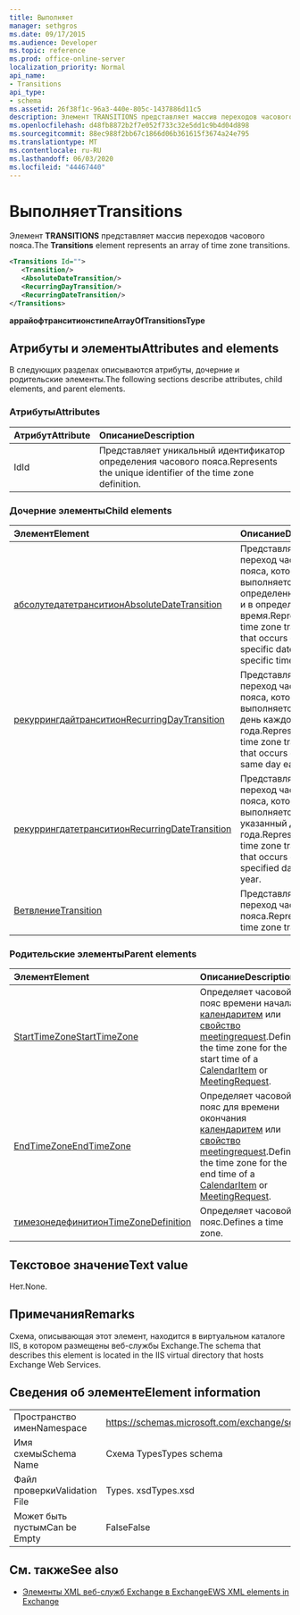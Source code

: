 ```yaml
---
title: Выполняет
manager: sethgros
ms.date: 09/17/2015
ms.audience: Developer
ms.topic: reference
ms.prod: office-online-server
localization_priority: Normal
api_name:
- Transitions
api_type:
- schema
ms.assetid: 26f38f1c-96a3-440e-805c-1437886d11c5
description: Элемент TRANSITIONS представляет массив переходов часового пояса.
ms.openlocfilehash: d48fb8872b2f7e052f733c32e5dd1c9b4d04d898
ms.sourcegitcommit: 88ec988f2bb67c1866d06b361615f3674a24e795
ms.translationtype: MT
ms.contentlocale: ru-RU
ms.lasthandoff: 06/03/2020
ms.locfileid: "44467440"
---
```

# <a name="transitions"></a><span data-ttu-id="df01e-103">Выполняет</span><span class="sxs-lookup"><span data-stu-id="df01e-103">Transitions</span></span>

<span data-ttu-id="df01e-104">Элемент **TRANSITIONS** представляет массив переходов часового пояса.</span><span class="sxs-lookup"><span data-stu-id="df01e-104">The **Transitions** element represents an array of time zone transitions.</span></span> 
  
```xml
<Transitions Id="">
   <Transition/>
   <AbsoluteDateTransition/>
   <RecurringDayTransition/>
   <RecurringDateTransition/>
</Transitions>
```

 <span data-ttu-id="df01e-105">**аррайофтранситионстипе**</span><span class="sxs-lookup"><span data-stu-id="df01e-105">**ArrayOfTransitionsType**</span></span>
## <a name="attributes-and-elements"></a><span data-ttu-id="df01e-106">Атрибуты и элементы</span><span class="sxs-lookup"><span data-stu-id="df01e-106">Attributes and elements</span></span>

<span data-ttu-id="df01e-107">В следующих разделах описываются атрибуты, дочерние и родительские элементы.</span><span class="sxs-lookup"><span data-stu-id="df01e-107">The following sections describe attributes, child elements, and parent elements.</span></span>
  
### <a name="attributes"></a><span data-ttu-id="df01e-108">Атрибуты</span><span class="sxs-lookup"><span data-stu-id="df01e-108">Attributes</span></span>

|<span data-ttu-id="df01e-109">**Атрибут**</span><span class="sxs-lookup"><span data-stu-id="df01e-109">**Attribute**</span></span>|<span data-ttu-id="df01e-110">**Описание**</span><span class="sxs-lookup"><span data-stu-id="df01e-110">**Description**</span></span>|
|:-----|:-----|
|<span data-ttu-id="df01e-111">Id</span><span class="sxs-lookup"><span data-stu-id="df01e-111">Id</span></span>  <br/> |<span data-ttu-id="df01e-112">Представляет уникальный идентификатор определения часового пояса.</span><span class="sxs-lookup"><span data-stu-id="df01e-112">Represents the unique identifier of the time zone definition.</span></span>  <br/> |
   
### <a name="child-elements"></a><span data-ttu-id="df01e-113">Дочерние элементы</span><span class="sxs-lookup"><span data-stu-id="df01e-113">Child elements</span></span>

|<span data-ttu-id="df01e-114">**Элемент**</span><span class="sxs-lookup"><span data-stu-id="df01e-114">**Element**</span></span>|<span data-ttu-id="df01e-115">**Описание**</span><span class="sxs-lookup"><span data-stu-id="df01e-115">**Description**</span></span>|
|:-----|:-----|
|[<span data-ttu-id="df01e-116">абсолутедатетранситион</span><span class="sxs-lookup"><span data-stu-id="df01e-116">AbsoluteDateTransition</span></span>](absolutedatetransition.md) <br/> |<span data-ttu-id="df01e-117">Представляет переход часового пояса, который выполняется в определенный день и в определенное время.</span><span class="sxs-lookup"><span data-stu-id="df01e-117">Represents a time zone transition that occurs on a specific date and at a specific time.</span></span>  <br/> |
|[<span data-ttu-id="df01e-118">рекуррингдайтранситион</span><span class="sxs-lookup"><span data-stu-id="df01e-118">RecurringDayTransition</span></span>](recurringdaytransition.md) <br/> |<span data-ttu-id="df01e-119">Представляет переход часового пояса, который выполняется в один день каждого года.</span><span class="sxs-lookup"><span data-stu-id="df01e-119">Represents a time zone transition that occurs on the same day each year.</span></span>  <br/> |
|[<span data-ttu-id="df01e-120">рекуррингдатетранситион</span><span class="sxs-lookup"><span data-stu-id="df01e-120">RecurringDateTransition</span></span>](recurringdatetransition.md) <br/> |<span data-ttu-id="df01e-121">Представляет переход часового пояса, который выполняется в указанный день года.</span><span class="sxs-lookup"><span data-stu-id="df01e-121">Represents a time zone transition that occurs on a specified day of the year.</span></span>  <br/> |
|[<span data-ttu-id="df01e-122">Ветвление</span><span class="sxs-lookup"><span data-stu-id="df01e-122">Transition</span></span>](transition.md) <br/> |<span data-ttu-id="df01e-123">Представляет переход часового пояса.</span><span class="sxs-lookup"><span data-stu-id="df01e-123">Represents a time zone transition.</span></span>  <br/> |
   
### <a name="parent-elements"></a><span data-ttu-id="df01e-124">Родительские элементы</span><span class="sxs-lookup"><span data-stu-id="df01e-124">Parent elements</span></span>

|<span data-ttu-id="df01e-125">**Элемент**</span><span class="sxs-lookup"><span data-stu-id="df01e-125">**Element**</span></span>|<span data-ttu-id="df01e-126">**Описание**</span><span class="sxs-lookup"><span data-stu-id="df01e-126">**Description**</span></span>|
|:-----|:-----|
|[<span data-ttu-id="df01e-127">StartTimeZone</span><span class="sxs-lookup"><span data-stu-id="df01e-127">StartTimeZone</span></span>](starttimezone.md) <br/> |<span data-ttu-id="df01e-128">Определяет часовой пояс времени начала [календаритем](calendaritem.md) или [свойство meetingrequest](meetingrequest.md).</span><span class="sxs-lookup"><span data-stu-id="df01e-128">Defines the time zone for the start time of a [CalendarItem](calendaritem.md) or [MeetingRequest](meetingrequest.md).</span></span>  <br/> |
|[<span data-ttu-id="df01e-129">EndTimeZone</span><span class="sxs-lookup"><span data-stu-id="df01e-129">EndTimeZone</span></span>](endtimezone.md) <br/> |<span data-ttu-id="df01e-130">Определяет часовой пояс для времени окончания [календаритем](calendaritem.md) или [свойство meetingrequest](meetingrequest.md).</span><span class="sxs-lookup"><span data-stu-id="df01e-130">Defines the time zone for the end time of a [CalendarItem](calendaritem.md) or [MeetingRequest](meetingrequest.md).</span></span>  <br/> |
|[<span data-ttu-id="df01e-131">тимезонедефинитион</span><span class="sxs-lookup"><span data-stu-id="df01e-131">TimeZoneDefinition</span></span>](timezonedefinition.md) <br/> |<span data-ttu-id="df01e-132">Определяет часовой пояс.</span><span class="sxs-lookup"><span data-stu-id="df01e-132">Defines a time zone.</span></span>  <br/> |
   
## <a name="text-value"></a><span data-ttu-id="df01e-133">Текстовое значение</span><span class="sxs-lookup"><span data-stu-id="df01e-133">Text value</span></span>

<span data-ttu-id="df01e-134">Нет.</span><span class="sxs-lookup"><span data-stu-id="df01e-134">None.</span></span>
  
## <a name="remarks"></a><span data-ttu-id="df01e-135">Примечания</span><span class="sxs-lookup"><span data-stu-id="df01e-135">Remarks</span></span>

<span data-ttu-id="df01e-136">Схема, описывающая этот элемент, находится в виртуальном каталоге IIS, в котором размещены веб-службы Exchange.</span><span class="sxs-lookup"><span data-stu-id="df01e-136">The schema that describes this element is located in the IIS virtual directory that hosts Exchange Web Services.</span></span>
  
## <a name="element-information"></a><span data-ttu-id="df01e-137">Сведения об элементе</span><span class="sxs-lookup"><span data-stu-id="df01e-137">Element information</span></span>

|||
|:-----|:-----|
|<span data-ttu-id="df01e-138">Пространство имен</span><span class="sxs-lookup"><span data-stu-id="df01e-138">Namespace</span></span>  <br/> |https://schemas.microsoft.com/exchange/services/2006/types  <br/> |
|<span data-ttu-id="df01e-139">Имя схемы</span><span class="sxs-lookup"><span data-stu-id="df01e-139">Schema Name</span></span>  <br/> |<span data-ttu-id="df01e-140">Схема Types</span><span class="sxs-lookup"><span data-stu-id="df01e-140">Types schema</span></span>  <br/> |
|<span data-ttu-id="df01e-141">Файл проверки</span><span class="sxs-lookup"><span data-stu-id="df01e-141">Validation File</span></span>  <br/> |<span data-ttu-id="df01e-142">Types. xsd</span><span class="sxs-lookup"><span data-stu-id="df01e-142">Types.xsd</span></span>  <br/> |
|<span data-ttu-id="df01e-143">Может быть пустым</span><span class="sxs-lookup"><span data-stu-id="df01e-143">Can be Empty</span></span>  <br/> |<span data-ttu-id="df01e-144">False</span><span class="sxs-lookup"><span data-stu-id="df01e-144">False</span></span>  <br/> |
   
## <a name="see-also"></a><span data-ttu-id="df01e-145">См. также</span><span class="sxs-lookup"><span data-stu-id="df01e-145">See also</span></span>



- [<span data-ttu-id="df01e-146">Элементы XML веб-служб Exchange в Exchange</span><span class="sxs-lookup"><span data-stu-id="df01e-146">EWS XML elements in Exchange</span></span>](ews-xml-elements-in-exchange.md)

